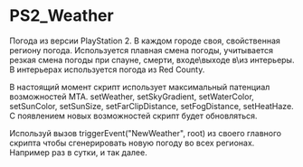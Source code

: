 # PS2_Weather
Погода из версии PlayStation 2.
В каждом городе своя, свойственная региону погода.
Используется плавная смена погоды, учитывается резкая смена погоды при спауне, смерти, входе\выходе в\из интерьеры.
В интерьерах используется погода из Red County.

В настоящий момент скрипт использует максимальный патенциал возможностей MTA.
setWeather, setSkyGradient, setWaterColor, setSunColor, setSunSize, setFarClipDistance, setFogDistance, setHeatHaze.
С появлением новых возможностей скрипт будет обновляться.

Используй вызов triggerEvent("NewWeather", root) из своего главного скрипта чтобы сгенерировать новую погоду во всех регионах.
Например раз в сутки, и так далее.
